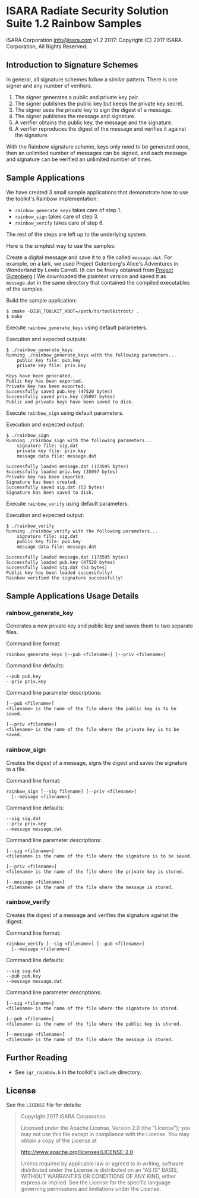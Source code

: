 # ISARA Radiate Security Solution Suite 1.2 Rainbow Samples
ISARA Corporation <info@isara.com>
v1.2 2017: Copyright (C) 2017 ISARA Corporation, All Rights Reserved.

## Introduction to Signature Schemes

In general, all signature schemes follow a similar pattern.  There is one
signer and any number of verifiers.

1.  The signer generates a public and private key pair.
2.  The signer publishes the public key but keeps the private key secret.
3.  The signer uses the private key to sign the digest of a message.
4.  The signer publishes the message and signature.
5.  A verifier obtains the public key, the message and the signature.
6.  A verifier reproduces the digest of the message and verifies it
    against the signature.

With the Rainbow signature scheme, keys only need to be generated once, then an
unlimited number of messages can be signed, and each message and signature can
be verified an unlimited number of times.

## Sample Applications

We have created 3 small sample applications that demonstrate how to use the
toolkit's Rainbow implementation:

* `rainbow_generate_keys` takes care of step 1.
* `rainbow_sign` takes care of step 3.
* `rainbow_verify` takes care of step 6.

The rest of the steps are left up to the underlying system.

Here is the simplest way to use the samples:

Create a digital message and save it to a file called `message.dat`. For
example, on a lark, we used Project Gutenberg's Alice's Adventures in
Wonderland by Lewis Carroll. (It can be freely obtained from
[Project Gutenberg](http://www.gutenberg.org/ebooks/11.txt.utf-8).)
We downloaded the plaintext version and saved it as `message.dat` in the same
directory that contained the compiled executables of the samples.

Build the sample application:

```
$ cmake -DIQR_TOOLKIT_ROOT=/path/to/toolkitroot/ .
$ make
```

Execute `rainbow_generate_keys` using default parameters.

Execution and expected outputs:

```
$ ./rainbow_generate_keys
Running ./rainbow_generate_keys with the following parameters...
    public key file: pub.key
    private key file: priv.key

Keys have been generated.
Public Key has been exported.
Private Key has been exported.
Successfully saved pub.key (47520 bytes)
Successfully saved priv.key (35097 bytes)
Public and private keys have been saved to disk.
```

Execute `rainbow_sign` using default parameters.

Execution and expected output:

```
$ ./rainbow_sign
Running ./rainbow_sign with the following parameters...
    signature file: sig.dat
    private key file: priv.key
    message data file: message.dat

Successfully loaded message.dat (173595 bytes)
Successfully loaded priv.key (35097 bytes)
Private key has been imported.
Signature has been created.
Successfully saved sig.dat (53 bytes)
Signature has been saved to disk.
```

Execute `rainbow_verify` using default parameters.

Execution and expected output:

```
$ ./rainbow_verify
Running ./rainbow_verify with the following parameters...
    signature file: sig.dat
    public key file: pub.key
    message data file: message.dat

Successfully loaded message.dat (173595 bytes)
Successfully loaded pub.key (47520 bytes)
Successfully loaded sig.dat (53 bytes)
Public key has been loaded successfully!
Rainbow verified the signature successfully!
```

## Sample Applications Usage Details

### rainbow_generate_key

Generates a new private key and public key and saves them to two separate
files.

Command line format:

```
rainbow_generate_keys [--pub <filename>] [--priv <filename>]
```

Command line defaults:

```
--pub pub.key
--priv priv.key
```

Command line parameter descriptions:

```
[--pub <filename>]
<filename> is the name of the file where the public key is to be saved.

[--priv <filename>]
<filename> is the name of the file where the private key is to be saved.
```

### rainbow_sign

Creates the digest of a message, signs the digest and saves the signature to a
file.

Command line format:

```
rainbow_sign [--sig filename] [--priv <filename>]
  [--message <filename>]
```

Command line defaults:

```
--sig sig.dat
--priv priv.key
--message message.dat
```

Command line parameter descriptions:

```
[--sig <filename>]
<filename> is the name of the file where the signature is to be saved.

[--priv <filename>]
<filename> is the name of the file where the private key is stored.

[--message <filename>]
<filename> is the name of the file where the message is stored.
```

### rainbow_verify

Creates the digest of a message and verifies the signature against the digest.

Command line format:

```
rainbow_verify [--sig <filename>] [--pub <filename>]
  [--message <filename>]
```

Command line defaults:

```
--sig sig.dat
--pub pub.key
--message message.dat
```

Command line parameter descriptions:

```
[--sig <filename>]
<filename> is the name of the file where the signature is stored.

[--pub <filename>]
<filename> is the name of the file where the public key is stored.

[--message <filename>]
<filename> is the name of the file where the message is stored.
```

## Further Reading

* See `iqr_rainbow.h` in the toolkit's `include` directory.

## License

See the `LICENSE` file for details:

> Copyright 2017 ISARA Corporation
> 
> Licensed under the Apache License, Version 2.0 (the "License");
> you may not use this file except in compliance with the License.
> You may obtain a copy of the License at
> 
> http://www.apache.org/licenses/LICENSE-2.0
> 
> Unless required by applicable law or agreed to in writing, software
> distributed under the License is distributed on an "AS IS" BASIS,
> WITHOUT WARRANTIES OR CONDITIONS OF ANY KIND, either express or implied.
> See the License for the specific language governing permissions and
> limitations under the License.
